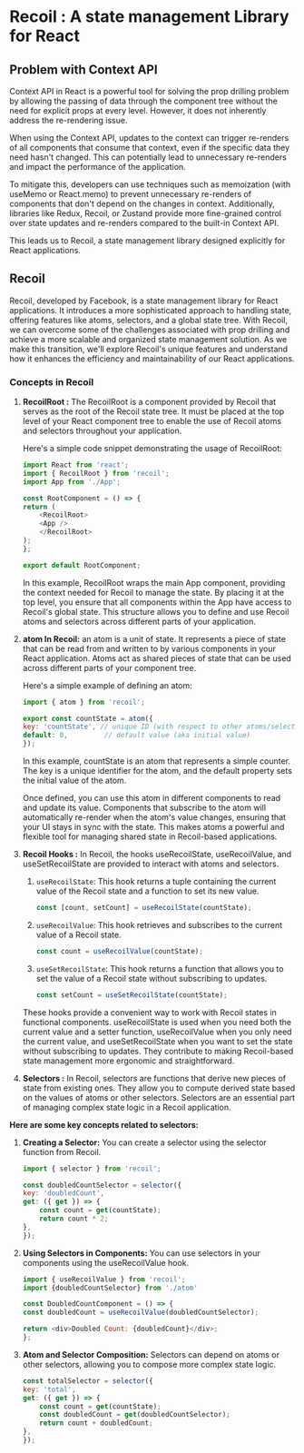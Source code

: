 # Recoil : A state management Library for React

## Problem with Context API
Context API in React is a powerful tool for solving the prop drilling problem by allowing the passing of data through the component tree without the need for explicit props at every level. However, it does not inherently address the re-rendering issue.
 
When using the Context API, updates to the context can trigger re-renders of all components that consume that context, even if the specific data they need hasn't changed. This can potentially lead to unnecessary re-renders and impact the performance of the application.
 
To mitigate this, developers can use techniques such as memoization (with useMemo or React.memo) to prevent unnecessary re-renders of components that don't depend on the changes in context. Additionally, libraries like Redux, Recoil, or Zustand provide more fine-grained control over state updates and re-renders compared to the built-in Context API.
 
This leads us to Recoil, a state management library designed explicitly for React applications.
 
## Recoil
Recoil, developed by Facebook, is a state management library for React applications. It introduces a more sophisticated approach to handling state, offering features like atoms, selectors, and a global state tree. With Recoil, we can overcome some of the challenges associated with prop drilling and achieve a more scalable and organized state management solution. As we make this transition, we'll explore Recoil's unique features and understand how it enhances the efficiency and maintainability of our React applications.
### Concepts in Recoil
1. **RecoilRoot :** The RecoilRoot is a component provided by Recoil that serves as the root of the Recoil state tree. It must be placed at the top level of your React component tree to enable the use of Recoil atoms and selectors throughout your application.
 
    Here's a simple code snippet demonstrating the usage of RecoilRoot:
    ```js
    import React from 'react';
    import { RecoilRoot } from 'recoil';
    import App from './App';

    const RootComponent = () => {
    return (
        <RecoilRoot>
        <App />
        </RecoilRoot>
    );
    };

    export default RootComponent;
    ```

    In this example, RecoilRoot wraps the main App component, providing the context needed for Recoil to manage the state. By placing it at the top level, you ensure that all components within the App have access to Recoil's global state. This structure allows you to define and use Recoil atoms and selectors across different parts of your application.
 
1. **atom In Recoil:** an atom is a unit of state. It represents a piece of state that can be read from and written to by various components in your React application. Atoms act as shared pieces of state that can be used across different parts of your component tree.
 
    Here's a simple example of defining an atom:
    ```js
    import { atom } from 'recoil';

    export const countState = atom({
    key: 'countState', // unique ID (with respect to other atoms/selectors)
    default: 0,         // default value (aka initial value)
    });
    ```
    
    In this example, countState is an atom that represents a simple counter. The key is a unique identifier for the atom, and the default property sets the initial value of the atom.
    
    Once defined, you can use this atom in different components to read and update its value. Components that subscribe to the atom will automatically re-render when the atom's value changes, ensuring that your UI stays in sync with the state. This makes atoms a powerful and flexible tool for managing shared state in Recoil-based applications.
 
1. **Recoil Hooks :** In Recoil, the hooks useRecoilState, useRecoilValue, and useSetRecoilState are provided to interact with atoms and selectors.
    1. `useRecoilState`: This hook returns a tuple containing the current value of the Recoil state and a function to set its new value.
        ```js 
        const [count, setCount] = useRecoilState(countState);
        ```
 
    1. `useRecoilValue`: This hook retrieves and subscribes to the current value of a Recoil state.
        ```js
        const count = useRecoilValue(countState);
        ```
 
    1. `useSetRecoilState`: This hook returns a function that allows you to set the value of a Recoil state without subscribing to updates.
        ```js
        const setCount = useSetRecoilState(countState);
        ```
 
    These hooks provide a convenient way to work with Recoil states in functional components. useRecoilState is used when you need both the current value and a setter function, useRecoilValue when you only need the current value, and useSetRecoilState when you want to set the state without subscribing to updates. They contribute to making Recoil-based state management more ergonomic and straightforward.
 
1. **Selectors :** In Recoil, selectors are functions that derive new pieces of state from existing ones. They allow you to compute derived state based on the values of atoms or other selectors. Selectors are an essential part of managing complex state logic in a Recoil application.
 
**Here are some key concepts related to selectors:**
1. **Creating a Selector:** You can create a selector using the selector function from Recoil.
    ```js
    import { selector } from 'recoil';

    const doubledCountSelector = selector({
    key: 'doubledCount',
    get: ({ get }) => {
        const count = get(countState);
        return count * 2;
    },
    });
    ```
 
1. **Using Selectors in Components:** You can use selectors in your components using the useRecoilValue hook.
    ```js
    import { useRecoilValue } from 'recoil';
    import {doubledCountSelector} from './atom'

    const DoubledCountComponent = () => {
    const doubledCount = useRecoilValue(doubledCountSelector);

    return <div>Doubled Count: {doubledCount}</div>;
    };
    ```

1.  **Atom and Selector Composition:** Selectors can depend on atoms or other selectors, allowing you to compose more complex state logic.
    ```js
    const totalSelector = selector({
    key: 'total',
    get: ({ get }) => {
        const count = get(countState);
        const doubledCount = get(doubledCountSelector);
        return count + doubledCount;
    },
    });
    ```

